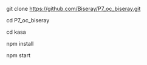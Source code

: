 git clone https://github.com/Biseray/P7_oc_biseray.git

 
cd P7_oc_biseray

cd kasa 

npm install

npm start

